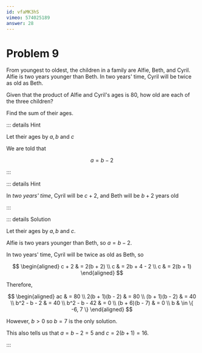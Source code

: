 ```yaml
---
id: vfaMK3hS
vimeo: 574025189
answer: 28
---
```


# Problem 9

From youngest to oldest, the children in a family are Alfie, Beth, and Cyril.
Alfie is two years younger than Beth. In two years' time, Cyril will be twice as
old as Beth.

Given that the product of Alfie and Cyril's ages is $80,$ how old are each of
the three children?

Find the sum of their ages.

<AnswerInput :answer="$frontmatter.answer" />

::: details Hint

Let their ages by $a, b$ and $c$

We are told that

$$
a = b - 2
$$

:::

::: details Hint

In _two years' time_, Cyril will be $c+2$, and Beth will be $b+2$ years old

:::

::: details Solution

Let their ages by $a, b$ and $c$.

Alfie is two years younger than Beth, so $a = b -2$.

In two years' time, Cyril will be twice as old as Beth, so

$$
\begin{aligned}
c + 2 & = 2(b + 2) \\
c & = 2b + 4 - 2 \\
c & = 2(b + 1)
\end{aligned}
$$

Therefore,

$$
\begin{aligned}
ac & = 80 \\
2(b + 1)(b - 2) & = 80 \\
(b + 1)(b - 2) & = 40 \\
b^2 - b - 2 & = 40 \\
b^2 - b - 42 & = 0 \\
(b + 6)(b - 7) & = 0 \\
b & \in \{ -6, 7 \}
\end{aligned}
$$

However, $b > 0$ so $b = 7$ is the only solution.

This also tells us that $a = b - 2 = 5$ and $c = 2(b + 1) = 16$.

:::
